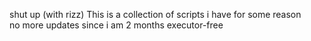 shut up (with rizz)
This is a collection of scripts i have for some reason 
<br> no more updates since i am 2 months executor-free
